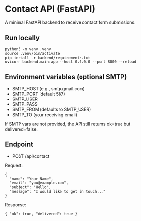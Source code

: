# Contact API (FastAPI)

A minimal FastAPI backend to receive contact form submissions.

## Run locally

```
python3 -m venv .venv
source .venv/bin/activate
pip install -r backend/requirements.txt
uvicorn backend.main:app --host 0.0.0.0 --port 8000 --reload
```

## Environment variables (optional SMTP)

- SMTP_HOST (e.g., smtp.gmail.com)
- SMTP_PORT (default 587)
- SMTP_USER
- SMTP_PASS
- SMTP_FROM (defaults to SMTP_USER)
- SMTP_TO (your receiving email)

If SMTP vars are not provided, the API still returns ok=true but delivered=false.

## Endpoint

- POST /api/contact

Request:
```
{
  "name": "Your Name",
  "email": "you@example.com",
  "subject": "Hello",
  "message": "I would like to get in touch..."
}
```

Response:
```
{ "ok": true, "delivered": true }
```
